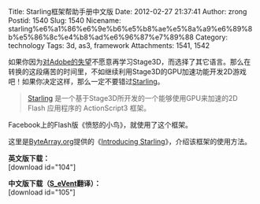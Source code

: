 Title: Starling框架帮助手册中文版
Date: 2012-02-27 21:37:41
Author: zrong
Postid: 1540
Slug: 1540
Nicename: starling%e6%a1%86%e6%9e%b6%e5%b8%ae%e5%8a%a9%e6%89%8b%e5%86%8c%e4%b8%ad%e6%96%87%e7%89%88
Category: technology
Tags: 3d, as3, framework
Attachments: 1541, 1542

如果你因为[对Adobe的失望](/post/1538.htm "无力吐槽：观近期Adobe Flash Platform战略有感")不愿意再学习Stage3D，而选择了其它语言。那么在转换的这段痛苦的时间里，不如继续利用Stage3D的GPU加速功能开发2D游戏吧！如果你决定这样，那么一定不要错过[Starling](http://starling-framework.org/)。

> [Starling](http://starling-framework.org/)
> 是一个基于Stage3D所开发的一个能够使用GPU来加速的2D Flash 应用程序的
> ActionScript3 框架。

Facebook上的Flash版《愤怒的小鸟》，就使用了这个框架。

这里是[ByteArray.org](http://ByteArray.org)提供的《[Introducing
Starling](http://www.bytearray.org/?p=3860)》，介绍该框架的使用方法。

**英文版下载：**<!--more-->  
[download id="104"]

**中文版下载（[S\_eVent](http://www.iamsevent.com/post/19.html)翻译）：**  
[download id="105"]


